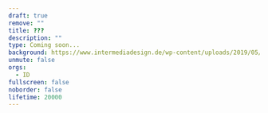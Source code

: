 ```yaml
---
draft: true
remove: ""
title: ???
description: ""
type: Coming soon...
background: https://www.intermediadesign.de/wp-content/uploads/2019/05/GEODESIC_2-1826x1280.jpg
unmute: false
orgs:
  - ID
fullscreen: false
noborder: false
lifetime: 20000
---
```


